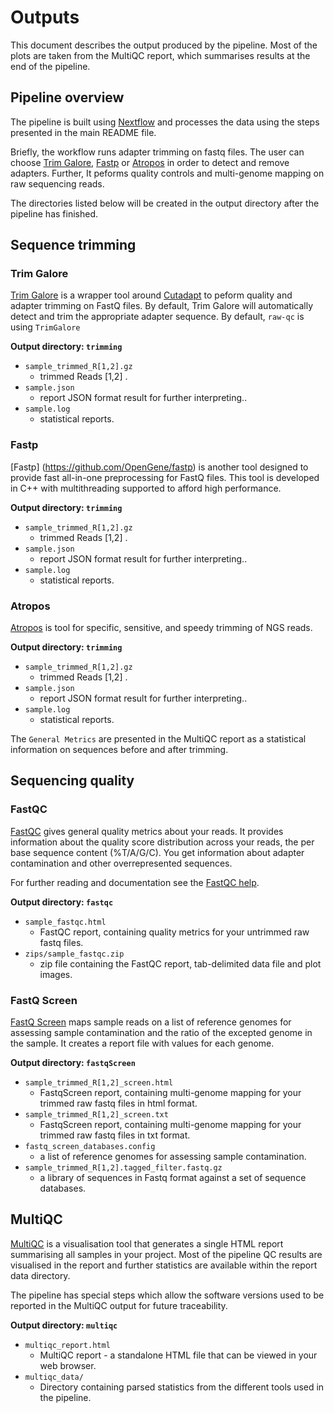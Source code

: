
# Outputs

<!-- TODO update with the output of your pipeline -->

This document describes the output produced by the pipeline. Most of the plots are taken from the MultiQC report, which summarises results at the end of the pipeline.

## Pipeline overview

The pipeline is built using [Nextflow](https://www.nextflow.io/) and processes the data using the steps presented in the main README file.

Briefly, the workflow runs adapter trimming on fastq files. The user can choose [Trim Galore](https://www.bioinformatics.babraham.ac.uk/projects/trim_galore/), [Fastp](https://github.com/OpenGene/fastp) or [Atropos](https://github.com/jdidion/atropos) in order to detect and remove adapters. Further,  It peforms quality controls and multi-genome mapping on raw sequencing reads. 

The directories listed below will be created in the output directory after the pipeline has finished.

## Sequence trimming

### Trim Galore

[Trim Galore](https://www.bioinformatics.babraham.ac.uk/projects/trim_galore/) is a wrapper tool around [Cutadapt](https://github.com/marcelm/cutadapt/) to peform quality and adapter trimming on FastQ files. By default, Trim Galore will automatically detect and trim the appropriate adapter sequence. By default, `raw-qc` is using `TrimGalore`

**Output directory: `trimming`**

* `sample_trimmed_R[1,2].gz`
  * trimmed Reads [1,2] . 
* `sample.json`
  * report JSON format result for further interpreting..
* `sample.log`
  * statistical reports.

### Fastp
[Fastp] (https://github.com/OpenGene/fastp) is another tool designed to provide fast all-in-one preprocessing for FastQ files. This tool is developed in C++ with multithreading supported to afford high performance.

**Output directory: `trimming`**

* `sample_trimmed_R[1,2].gz`
  * trimmed Reads [1,2] . 
* `sample.json`
  * report JSON format result for further interpreting..
* `sample.log`
  * statistical reports.


### Atropos

[Atropos](https://github.com/jdidion/atropos) is tool for specific, sensitive, and speedy trimming of NGS reads.

**Output directory: `trimming`**

* `sample_trimmed_R[1,2].gz`
  * trimmed Reads [1,2] . 
* `sample.json`
  * report JSON format result for further interpreting..
* `sample.log`
  * statistical reports.

The `General Metrics` are presented in the MultiQC report as a statistical information on sequences before and after trimming.


## Sequencing quality

### FastQC
[FastQC](http://www.bioinformatics.babraham.ac.uk/projects/fastqc/) gives general quality metrics about your reads. It provides information about the quality score distribution across your reads, the per base sequence content (%T/A/G/C). You get information about adapter contamination and other overrepresented sequences.

For further reading and documentation see the [FastQC help](http://www.bioinformatics.babraham.ac.uk/projects/fastqc/Help/).

**Output directory: `fastqc`**

* `sample_fastqc.html`
  * FastQC report, containing quality metrics for your untrimmed raw fastq files.
* `zips/sample_fastqc.zip`
  * zip file containing the FastQC report, tab-delimited data file and plot images.

### FastQ Screen
[FastQ Screen](https://www.bioinformatics.babraham.ac.uk/projects/fastq_screen/) maps sample reads on a list of reference genomes for assessing sample contamination and the ratio of the excepted genome in the sample. It creates a report file with values for each genome.

**Output directory: `fastqScreen`**

* `sample_trimmed_R[1,2]_screen.html`
  * FastqScreen report, containing multi-genome mapping for your trimmed raw fastq files in html format.
* `sample_trimmed_R[1,2]_screen.txt`
  * FastqScreen report, containing multi-genome mapping for your trimmed raw fastq files in txt format.
* `fastq_screen_databases.config`
  * a list of reference genomes for assessing sample contamination.
* `sample_trimmed_R[1,2].tagged_filter.fastq.gz`
  * a library of sequences in Fastq format against a set of sequence databases.


## MultiQC
[MultiQC](http://multiqc.info) is a visualisation tool that generates a single HTML report summarising all samples in your project. Most of the pipeline QC results are visualised in the report and further statistics are available within the report data directory.

The pipeline has special steps which allow the software versions used to be reported in the MultiQC output for future traceability.

**Output directory: `multiqc`**

* `multiqc_report.html`
  * MultiQC report - a standalone HTML file that can be viewed in your web browser.
* `multiqc_data/`
  * Directory containing parsed statistics from the different tools used in the pipeline.
